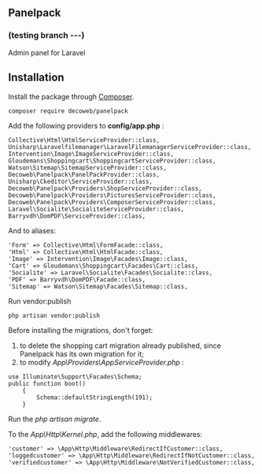 ## Panelpack
### (testing branch ---)

Admin panel for Laravel

## Installation

Install the package through [Composer](http://getcomposer.org/). 

    composer require decoweb/panelpack

Add the following providers to **config/app.php** :
```
Collective\Html\HtmlServiceProvider::class,
Unisharp\Laravelfilemanager\LaravelFilemanagerServiceProvider::class,
Intervention\Image\ImageServiceProvider::class,
Gloudemans\Shoppingcart\ShoppingcartServiceProvider::class,
Watson\Sitemap\SitemapServiceProvider::class,
Decoweb\Panelpack\PanelPackProvider::class,
Unisharp\Ckeditor\ServiceProvider::class,
Decoweb\Panelpack\Providers\ShopServiceProvider::class,
Decoweb\Panelpack\Providers\PicturesServiceProvider::class,
Decoweb\Panelpack\Providers\ComposerServiceProvider::class,
Laravel\Socialite\SocialiteServiceProvider::class,
Barryvdh\DomPDF\ServiceProvider::class,
```
And to aliases:
```
'Form' => Collective\Html\FormFacade::class,
'Html' => Collective\Html\HtmlFacade::class,
'Image' => Intervention\Image\Facades\Image::class,
'Cart' => Gloudemans\Shoppingcart\Facades\Cart::class,
'Socialite' => Laravel\Socialite\Facades\Socialite::class,
'PDF' => Barryvdh\DomPDF\Facade::class,
'Sitemap' => Watson\Sitemap\Facades\Sitemap::class,
```

Run vendor:publish
```
php artisan vendor:publish
```
Before installing the migrations, don't forget:
1) to delete the shopping cart migration already published, since Panelpack has its own migration for it;
2) to modify _App\Providers\AppServiceProvider.php_ :
```
use Illuminate\Support\Facades\Schema;
public function boot()
    {
        Schema::defaultStringLength(191);
    }
```
Run the _php artisan migrate_.

To the _App\Http\Kernel.php_, add the following middlewares:
```
'customer' => \App\Http\Middleware\RedirectIfCustomer::class,
'loggedcustomer' => \App\Http\Middleware\RedirectIfNotCustomer::class,
'verifiedcustomer' => \App\Http\Middleware\NotVerifiedCustomer::class,
```